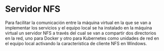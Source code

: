 # Servidor NFS

Para facilitar la comunicación entre la máquina virtual en la que se van a implementar los servicios y el equipo local se ha instalado en la máquina virtual un servidor NFS a través del cual se van a compartir dos directorios en la red, uno para Docker y otro para Kubernetes como unidades de red en el equipo local activando la característica de cliente NFS en Windows.